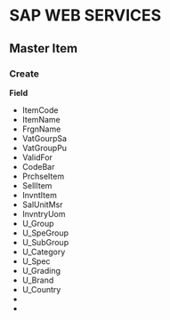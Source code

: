 # SAP WEB SERVICES 


## Master Item

### Create 

**Field**
* ItemCode 
* ItemName
* FrgnName 
* VatGourpSa
* VatGroupPu
* ValidFor
* CodeBar
* PrchseItem
* SellItem
* InvntItem
* SalUnitMsr
* InvntryUom
* U_Group
* U_SpeGroup
* U_SubGroup 
* U_Category
* U_Spec
* U_Grading
* U_Brand
* U_Country
* 
* 
<!--stackedit_data:
eyJoaXN0b3J5IjpbLTkyMjAwOTY0NF19
-->